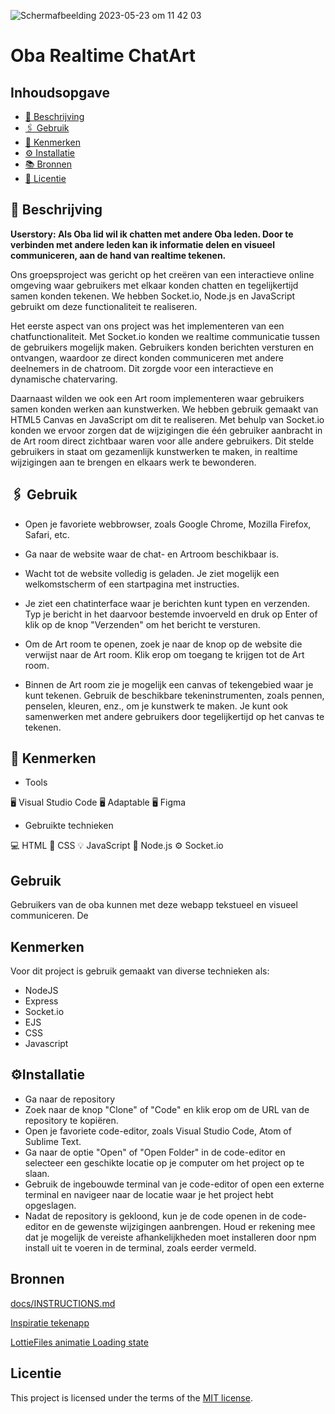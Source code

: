 ![Schermafbeelding 2023-05-23 om 11 42 03](https://github.com/Stefan-Espant/connecting-people-realtime-web-app-oba/assets/89298385/1d27b143-98e1-4a49-bf33-d7a7a25d62c0)

# Oba Realtime ChatArt 
<!-- Geef je project een titel en schrijf in één zin wat het is -->

## Inhoudsopgave


  * [📝 Beschrijving](#beschrijving)
  * [🖇 Gebruik](#gebruik)
  * [🔖 Kenmerken](#kenmerken)
  * [⚙️ Installatie](#installatie)
  * [📚 Bronnen](#bronnen)
  * [👾 Licentie](#licentie)
  



## 📝 Beschrijving

**Userstory: Als Oba lid wil ik chatten met andere Oba leden. Door te verbinden met andere leden kan ik informatie delen en visueel communiceren, aan de hand van realtime tekenen.**
 

Ons groepsproject was gericht op het creëren van een interactieve online omgeving waar gebruikers met elkaar konden chatten en tegelijkertijd samen konden tekenen. We hebben Socket.io, Node.js en JavaScript gebruikt om deze functionaliteit te realiseren.

Het eerste aspect van ons project was het implementeren van een chatfunctionaliteit. Met Socket.io konden we realtime communicatie tussen de gebruikers mogelijk maken. Gebruikers konden berichten versturen en ontvangen, waardoor ze direct konden communiceren met andere deelnemers in de chatroom. Dit zorgde voor een interactieve en dynamische chatervaring.

Daarnaast wilden we ook een Art room implementeren waar gebruikers samen konden werken aan kunstwerken. We hebben gebruik gemaakt van HTML5 Canvas en JavaScript om dit te realiseren. Met behulp van Socket.io konden we ervoor zorgen dat de wijzigingen die één gebruiker aanbracht in de Art room direct zichtbaar waren voor alle andere gebruikers. Dit stelde gebruikers in staat om gezamenlijk kunstwerken te maken, in realtime wijzigingen aan te brengen en elkaars werk te bewonderen.


## 🖇 Gebruik

 * Open je favoriete webbrowser, zoals Google Chrome, Mozilla Firefox, Safari, etc.
* Ga naar de website waar de chat- en Artroom beschikbaar is. 
* Wacht tot de website volledig is geladen. Je ziet mogelijk een welkomstscherm of een startpagina met instructies.

* Je ziet een chatinterface waar je berichten kunt typen en verzenden. Typ je bericht in het daarvoor bestemde invoerveld en druk op Enter of klik op de knop "Verzenden" om het bericht te versturen.
* Om de Art room te openen, zoek je naar de knop op de website die verwijst naar de Art room. Klik erop om toegang te krijgen tot de Art room.
* Binnen de Art room zie je mogelijk een canvas of tekengebied waar je kunt tekenen. Gebruik de beschikbare tekeninstrumenten, zoals pennen, penselen, kleuren, enz., om je kunstwerk te maken. Je kunt ook samenwerken met andere gebruikers door tegelijkertijd op het canvas te tekenen.


## 🔖 Kenmerken

* Tools

🖥️ Visual Studio Code
🖥️ Adaptable
🖥️ Figma

* Gebruikte technieken

💻 HTML
🎨 CSS
💡 JavaScript
🔋 Node.js
⚙️ Socket.io

## Gebruik
<!-- Bij Gebruik staat de user story, hoe het werkt en wat je er mee kan. -->

Gebruikers van de oba kunnen met deze webapp tekstueel en visueel communiceren. De  

## Kenmerken
<!-- Bij Kenmerken staat welke technieken zijn gebruikt en hoe. Wat is de HTML structuur? Wat zijn de belangrijkste dingen in CSS? Wat is er met JS gedaan en hoe? Misschien heb je iets met NodeJS gedaan, of heb je een framwork of library gebruikt? -->

Voor dit project is gebruik gemaakt van diverse technieken als:
* NodeJS
* Express
* Socket.io
* EJS
* CSS
* Javascript


## ⚙️Installatie
* Ga naar de repository
* Zoek naar de knop "Clone" of "Code" en klik erop om de URL van de repository te kopiëren.
* Open je favoriete code-editor, zoals Visual Studio Code, Atom of Sublime Text.
* Ga naar de optie "Open" of "Open Folder" in de code-editor en selecteer een geschikte locatie op je computer om het project op te slaan.
* Gebruik de ingebouwde terminal van je code-editor of open een externe terminal en navigeer naar de locatie waar je het project hebt opgeslagen.
* Nadat de repository is gekloond, kun je de code openen in de code-editor en de gewenste wijzigingen aanbrengen.
Houd er rekening mee dat je mogelijk de vereiste afhankelijkheden moet installeren door npm install uit te voeren in de terminal, zoals eerder vermeld.


## Bronnen
[docs/INSTRUCTIONS.md](docs/INSTRUCTIONS.md)

[Inspiratie tekenapp](https://www.youtube.com/watch?v=y84tBZo8GFo)

[LottieFiles animatie Loading state](https://lottiefiles.com/web-player?lottie_url=https%3A%2F%2Fassets10.lottiefiles.com%2Fpackages%2Flf20_b5mxg937.json)


## Licentie

This project is licensed under the terms of the [MIT license](./LICENSE).
